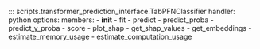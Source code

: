 ::: scripts.transformer_prediction_interface.TabPFNClassifier
    handler: python
    options:
      members:
        - __init__
        - fit
        - predict
        - predict_proba
        - predict_y_proba
        - score
        - plot_shap
        - get_shap_values
        - get_embeddings
        - estimate_memory_usage
        - estimate_computation_usage